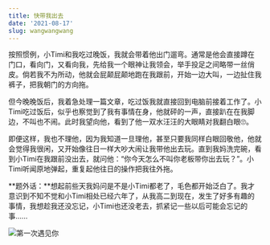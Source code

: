```yaml
---
title: 快带我出去
date: '2021-08-17'
slug: wangwangwang
---
```


按照惯例，小Timi和我吃过晚饭，我就会带着他出门遛弯。通常是他会直接蹲在门口，看向门，又看向我，先给我一个眼神让我领会，举手投足之间略带一丝俏皮。倘若我不为所动，他就会屁颠屁颠地跑在我跟前，开始一边大叫，一边扯住我裤子，把我朝门的方向拖。

但今晚晚饭后，我着急处理一篇文章，吃过饭我就直接回到电脑前接着工作了。小Timi吃过饭后，似乎也察觉到了我有事情在身，他就砰的一声，直接趴在在我脚边，不叫也不闹。此时我望向他，看到了他一双水汪汪的大眼睛对我翻白眼🙄。

即便这样，我也不理他，因为我知道一旦理他，甚至只要我同样白眼回敬他，他就会觉得我很闲，又开始像往日一样大吵大闹让我带他出去玩。直到我妈洗完碗，看到小Timi在我跟前没出去，就问他：“你今天怎么不叫你老板带你出去玩？”。小Timi听闻原地弹起，重复起他往日的操作把我往外拖。

**题外话：**想起前些天我妈问是不是小Timi都老了，毛色都开始泛白了。我才意识到不知不觉和小Timi相处已经六年了，从我高二到现在，发生了好多有趣的事情，我想趁我还没忘记，小Timi也还没老去，抓紧记一些以后可能会忘记的事……

![第一次遇见你](https://db.songqi.online/first.jpg)
